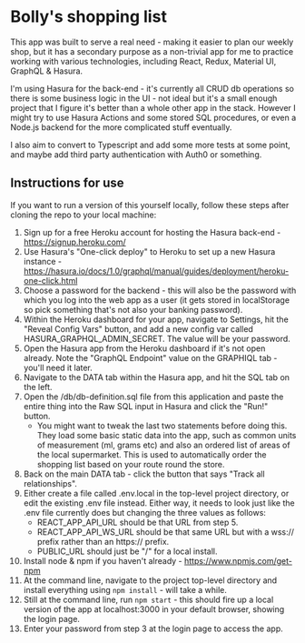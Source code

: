 # Bolly's shopping list

This app was built to serve a real need - making it easier to plan our weekly shop, but it has a secondary purpose as a non-trivial app for me to practice working with various technologies, including React, Redux, Material UI, GraphQL & Hasura.

I'm using Hasura for the back-end - it's currently all CRUD db operations so there is some business logic in the UI - not ideal but it's a small enough project that I figure it's better than a whole other app in the stack. However I might try to use Hasura Actions and some stored SQL procedures, or even a Node.js backend for the more complicated stuff eventually.

I also aim to convert to Typescript and add some more tests at some point, and maybe add third party authentication with Auth0 or something.

## Instructions for use

If you want to run a version of this yourself locally, follow these steps after cloning the repo to your local machine:

1. Sign up for a free Heroku account for hosting the Hasura back-end - https://signup.heroku.com/
2. Use Hasura's "One-click deploy" to Heroku to set up a new Hasura instance - https://hasura.io/docs/1.0/graphql/manual/guides/deployment/heroku-one-click.html
3. Choose a password for the backend - this will also be the password with which you log into the web app as a user (it gets stored in localStorage so pick something that's not also your banking password).
4. Within the Heroku dashboard for your app, navigate to Settings, hit the "Reveal Config Vars" button, and add a new config var called HASURA_GRAPHQL_ADMIN_SECRET. The value will be your password.
5. Open the Hasura app from the Heroku dashboard if it's not open already. Note the "GraphQL Endpoint" value on the GRAPHIQL tab - you'll need it later.
6. Navigate to the DATA tab within the Hasura app, and hit the SQL tab on the left.
7. Open the /db/db-definition.sql file from this application and paste the entire thing into the Raw SQL input in Hasura and click the "Run!" button.
   - You might want to tweak the last two statements before doing this. They load some basic static data into the app, such as common units of measurement (ml, grams etc) and also an ordered list of areas of the local supermarket. This is used to automatically order the shopping list based on your route round the store.
8. Back on the main DATA tab - click the button that says "Track all relationships".
9. Either create a file called .env.local in the top-level project directory, or edit the existing .env file instead. Either way, it needs to look just like the .env file currently does but changing the three values as follows:
   - REACT_APP_API_URL should be that URL from step 5.
   - REACT_APP_API_WS_URL should be that same URL but with a wss:// prefix rather than an https:// prefix.
   - PUBLIC_URL should just be "/" for a local install.
10. Install node & npm if you haven't already - https://www.npmjs.com/get-npm
11. At the command line, navigate to the project top-level directory and install everything using `npm install` - will take a while.
12. Still at the command line, run `npm start` - this should fire up a local version of the app at localhost:3000 in your default browser, showing the login page.
13. Enter your password from step 3 at the login page to access the app.
